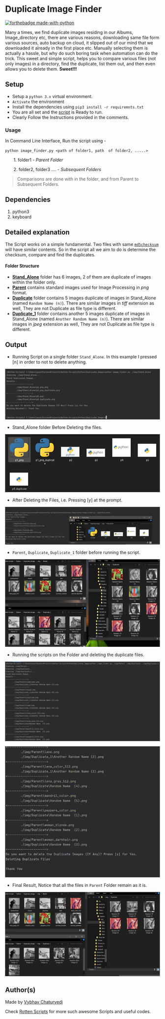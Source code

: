 # Duplicate Image Finder

[![forthebadge made-with-python](http://ForTheBadge.com/images/badges/made-with-python.svg)](https://www.python.org/)

Many a times, we find duplicate images residing in our Albums, Image_directory etc, there ane various reasons, 
downloading same file form various sources, auto  backup on cloud, it slipped out of our mind that we downloaded it 
already in the first place etc. Manually selecting them is actually a hassle, but why do such boring task when 
automation can do the trick. This sweet and simple script, helps you to compare various files (not only images) in a 
directory, find the duplicate, list them out, and then even allows you to delete them. 
**Sweet!!!**

## Setup

- Setup a `python 3.x` virtual environment.
- `Activate` the environment
- Install the dependencies using ```pip3 install -r requiremnts.txt```
- You are all set and the [script](image_finder.py) is Ready to run.
- Clearly Follow the Instructions provided in the comments.

### Usage

In Command Line Interface, Run the script using -

`python image_finder.py <path of folder1, path  of folder2, .....>`

&nbsp;&nbsp;&nbsp;&nbsp;&nbsp;&nbsp; 1. folder1 - *Parent Folder*

&nbsp;&nbsp;&nbsp;&nbsp;&nbsp;&nbsp; 2. folder2, folder3 .... - *Subsequent Folders*
        
>Comparisons are done with in the folder, and from Parent to Subsequent Folders.

## Dependencies

 1. python3
 2. keyboard

## Detailed explanation

The Script works on a simple fundamental. Two files with same [`md5checksum`](https://en.wikipedia.org/wiki/MD5) will 
have similar contents. So in the script all we aim to do is determine the checksum, compare and find the duplicates.

#### Folder Structure

- **[Stand_Alone](./img/Stand_Alone)** folder has 6 images, 2 of them are duplicate of images within the folder only.
- **[Parent](./img/Parent)** contains standard images used for Image Processing in *png* format.
- **[Duplicate](./img/Duplicate)** folder contains 5 images duplicate of images in Stand_Alone (named `Random Name (n)`).
There are similar images in *tiff* extension as well, They are not Duplicate as file type is different.
- **[Duplicate_1](./img/Duplicate_1)** folder contains another 5 images duplicate of images in Stand_Alone 
(named `Another Random Name (n)`). There are similar images in *jpeg* extension as well, They are not Duplicate as file 
type is different.

## Output

- Running Script on a single folder `Stand_Alone`. In this example I pressed [n] in order to not to delete anything.

![Pasting the Magnet Link](./img/screen/Stand_Alone.PNG)


- Stand_Alone folder Before Deleting the files.

![Pasting the Magnet Link](./img/screen/Stand_Alone_Folder(No%20Delete).PNG)


- After Deleting the Files, i.e. Pressing [y] at the prompt.

![Pasting the Magnet Link](./img/screen/Stand_Alone_Folder(Delete).PNG)


- `Parent`, `Duplicate`, `Duplicate_1` folder before running the script.

![Pasting the Magnet Link](./img/screen/Before_Delete.PNG)


- Running the scripts on the Folder and deleting the duplicate files.

![Pasting the Magnet Link](./img/screen/Duplicate1.PNG)

![Pasting the Magnet Link](./img/screen/Duplicate2.PNG)


- Final Result, Notice that all the files in `Parent` Folder remain as it is.

![Pasting the Magnet Link](./img/screen/After_Delete.PNG)

## Author(s)

Made by [Vybhav Chaturvedi](https://www.linkedin.com/in/vybhav-chaturvedi-0ba82614a/)

Check [Rotten Scripts](https://github.com/HarshCasper/Rotten-Scripts) for more such awesome Scripts and useful codes.
